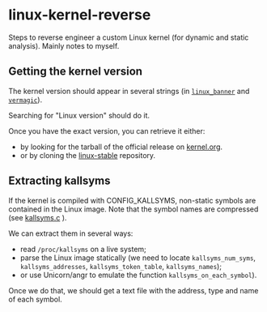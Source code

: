 # linux-kernel-reverse

Steps to reverse engineer a custom Linux kernel (for dynamic and static analysis).
Mainly notes to myself.

## Getting the kernel version

The kernel version should appear in several strings (in [`linux_banner`](https://elixir.bootlin.com/linux/latest/A/ident/linux_banner) and [`vermagic`](https://elixir.bootlin.com/linux/latest/A/ident/vermagic)).

Searching for "Linux version" should do it.

Once you have the exact version, you can retrieve it either:
  * by looking for the tarball of the official release on [kernel.org](https://mirrors.edge.kernel.org/pub/linux/kernel/). 
  * or by cloning the [linux-stable](git://git.kernel.org/pub/scm/linux/kernel/git/stable/linux.git) repository.

## Extracting kallsyms

If the kernel is compiled with CONFIG_KALLSYMS, non-static symbols are contained in the Linux image.
Note that the symbol names are compressed (see [kallsyms.c](https://elixir.bootlin.com/linux/latest/source/kernel/kallsyms.c) ).

We can extract them in several ways:
  * read `/proc/kallsyms` on a live system;
  * parse the Linux image statically (we need to locate `kallsyms_num_syms`, `kallsyms_addresses`, `kallsyms_token_table`, `kallsyms_names`);
  * or use Unicorn/angr to emulate the function `kallsyms_on_each_symbol`).

Once we do that, we should get a text file with the address, type and name of each symbol.
